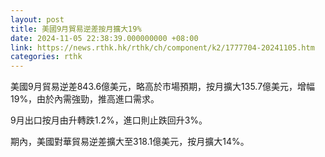 ```yaml
---
layout: post
title: 美國9月貿易逆差按月擴大19%
date: 2024-11-05 22:38:39.000000000 +08:00
link: https://news.rthk.hk/rthk/ch/component/k2/1777704-20241105.htm
categories: rthk
---
```


美國9月貿易逆差843.6億美元，略高於市場預期，按月擴大135.7億美元，增幅19%，由於內需強勁，推高進口需求。

9月出口按月由升轉跌1.2%，進口則止跌回升3%。

期內，美國對華貿易逆差擴大至318.1億美元，按月擴大14%。
